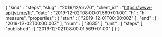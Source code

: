 {
  "kind" : "steps",
  "slug" : "2019/12/orv70",
  "client_id" : "https://www-api.jvt.me/fit",
  "date" : "2019-12-02T08:00:01.569+01:00",
  "h" : "h-measure",
  "properties" : {
    "start" : [ "2019-12-01T00:00:00Z" ],
    "end" : [ "2019-12-02T00:00:00Z" ],
    "num" : [ "3635" ],
    "unit" : [ "steps" ],
    "published" : [ "2019-12-02T08:00:01.569+01:00" ]
  }
}
